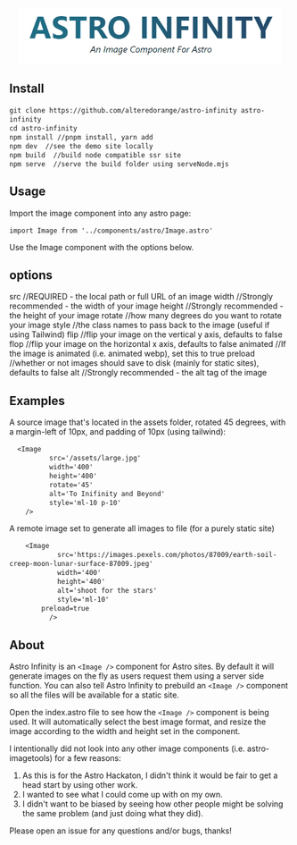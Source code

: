 <p align="center">
<img  src="./AstroInfinityLogo.gif" alt="Astro Infinity logo">
</p>

## Install

```
git clone https://github.com/alteredorange/astro-infinity astro-infinity
cd astro-infinity
npm install //pnpm install, yarn add
npm dev  //see the demo site locally
npm build  //build node compatible ssr site
npm serve  //serve the build folder using serveNode.mjs
```

## Usage

Import the image component into any astro page:

```
import Image from '../components/astro/Image.astro'
```

Use the Image component with the options below.

## options

src //REQUIRED - the local path or full URL of an image
width //Strongly recommended - the width of your image
height //Strongly recommended - the height of your image
rotate //how many degrees do you want to rotate your image
style //the class names to pass back to the image (useful if using Tailwind)
flip //flip your image on the vertical y axis, defaults to false
flop //flip your image on the horizontal x axis, defaults to false
animated //If the image is animated (i.e. animated webp), set this to true
preload //whether or not images should save to disk (mainly for static sites), defaults to false
alt //Strongly recommended - the alt tag of the image

## Examples

A source image that's located in the assets folder, rotated 45 degrees, with a margin-left of 10px, and padding of 10px (using tailwind):

```
  <Image
          src='/assets/large.jpg'
          width='400'
          height='400'
          rotate='45'
          alt='To Inifinity and Beyond'
          style='ml-10 p-10'
	/>
```

A remote image set to generate all images to file (for a purely static site)

```
    <Image
            src='https://images.pexels.com/photos/87009/earth-soil-creep-moon-lunar-surface-87009.jpeg'
            width='400'
            height='400'
            alt='shoot for the stars'
            style='ml-10'
	    preload=true
          />
```

## About

Astro Infinity is an `<Image />` component for Astro sites. By default it will generate images on the fly as users request them using a server side function. You can also tell Astro Infinity to prebuild an `<Image />` component so all the files will be available for a static site.

Open the index.astro file to see how the `<Image />` component is being used. It will automatically select the best image format, and resize the image according to the width and height set in the component.

I intentionally did not look into any other image components (i.e. astro-imagetools) for a few reasons:

1. As this is for the Astro Hackaton, I didn't think it would be fair to get a head start by using other work.
2. I wanted to see what I could come up with on my own.
3. I didn't want to be biased by seeing how other people might be solving the same problem (and just doing what they did).

Please open an issue for any questions and/or bugs, thanks!
